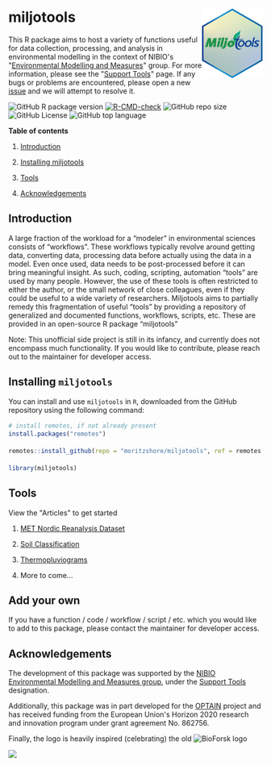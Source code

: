 # miljotools <img src="man/figures/logo.png" align="right" height="138"/>

This R package aims to host a variety of functions useful for data collection, processing, and analysis in environmental modelling in the context of NIBIO's "[Environmental Modelling and Measures](https://www.nibio.no/en/subjects/environment/environmental-modelling-and-measures)" group. For more information, please see the "[Support Tools](https://www.nibio.no/en/subjects/environment/environmental-modelling-and-measures/support-tools)" page. If any bugs or problems are encountered, please open a new [issue](https://github.com/moritzshore/miljotools/issues) and we will attempt to resolve it.

![GitHub R package version](https://img.shields.io/github/r-package/v/moritzshore/miljotools)
[![R-CMD-check](https://github.com/moritzshore/miljotools/actions/workflows/rcmdcheck.yml/badge.svg)](https://github.com/moritzshore/miljotools/actions/workflows/rcmdcheck.yml) 
![GitHub repo size](https://img.shields.io/github/repo-size/moritzshore/miljotools)
![GitHub License](https://img.shields.io/github/license/moritzshore/miljotools)
![GitHub top language](https://img.shields.io/github/languages/top/moritzshore/miljotools)

**Table of contents**

1. [Introduction](#introduction)

2.  [Installing miljotools](#install)

3.  [Tools](#start)

4.  [Acknowledgements](#ack)

## Introduction <a name="introduction"></a>

A large fraction of the workload for a “modeler” in environmental sciences consists of “workflows”. These workflows typically revolve around getting data, converting data, processing data before actually using the data in a model. Even once used, data needs to be post-processed before it can bring meaningful insight. As such, coding, scripting, automation “tools” are used by many people. However, the use of these tools is often restricted to either the author, or the small network of close colleagues, even if they could be useful to a wide variety of researchers. Miljotools aims to partially remedy this fragmentation of useful “tools” by providing a repository of generalized and documented functions, workflows, scripts, etc. These are provided in an open-source R package “miljotools”

Note: This unofficial side project is still in its infancy, and currently does not encompass much functionality. If you would like to contribute, please reach out to the maintainer for developer access.

## Installing `miljotools` <a name="install"></a>

You can install and use `miljotools` in `R`, downloaded from the GitHub repository using the following command:

``` r
# install remotes, if not already present
install.packages("remotes")

remotes::install_github(repo = "moritzshore/miljotools", ref = remotes::github_release())

library(miljotools)
```

## Tools <a name="start"></a>

View the "Articles" to get started

1.  [MET Nordic Reanalysis Dataset](https://moritzshore.github.io/miljotools/articles/metno_reanal.html)

2.  [Soil Classification](https://moritzshore.github.io/miljotools/articles/Norwegian_Soil_Classification.html)

3.  [Thermopluviograms](https://moritzshore.github.io/miljotools/articles/thermopluviograms.html)
 
4.  More to come...

## Add your own <a name="add"></a>

If you have a function / code / workflow / script / etc. which you would like to add to this package, please contact the maintainer for developer access.

## Acknowledgements <a name="ack"></a>

The development of this package was supported by the [NIBIO Environmental Modelling and Measures group](https://www.nibio.no/en/subjects/environment/environmental-modelling-and-measures?locationfilter=true), under the [Support Tools](https://www.nibio.no/en/subjects/environment/environmental-modelling-and-measures/support-tools?locationfilter=true) designation.

Additionally, this package was in part developed for the [OPTAIN](https://optain.eu/) project and has received funding from the European Union's Horizon 2020 research and innovation program under grant agreement No. 862756.

Finally, the logo is heavily inspired (celebrating) the old <img src="https://github.com/user-attachments/assets/cc004282-b64d-4357-8350-a3a48f279053" width="70" title="BioForsk"/> logo

![](https://github.com/user-attachments/assets/e05d7984-a936-4114-8fc9-954444589a67)

